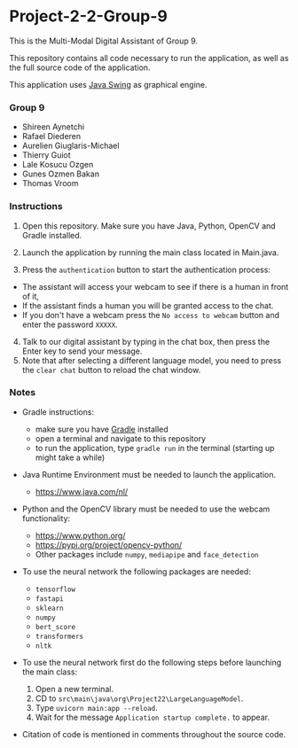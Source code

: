# Project-2-2-Group-9

This is the Multi-Modal Digital Assistant of Group 9.

This repository contains all code necessary to run the application,
as well as the full source code of the application.

This application uses [Java Swing](https://en.wikipedia.org/wiki/Swing_(Java)) as graphical engine.

### Group 9
- Shireen Aynetchi
- Rafael Diederen
- Aurelien Giuglaris-Michael
- Thierry Guiot
- Lale Kosucu Ozgen
- Gunes Ozmen Bakan
- Thomas Vroom

### Instructions

1. Open this repository. Make sure you have Java, Python, OpenCV and Gradle installed.
2. Launch the application by running the main class located in Main.java.

3. Press the `authentication` button to start the authentication process:
  - The assistant will access your webcam to see if there is a human in front of it,
  - If the assistant finds a human you will be granted access to the chat.
  - If you don't have a webcam press the `No access to webcam` button and enter the password `XXXXX`.

4. Talk to our digital assistant by typing in the chat box, then press the Enter key to send your message.
5. Note that after selecting a different language model, you need to press the `clear chat` button to reload the chat window.

### Notes

- Gradle instructions:
  - make sure you have [Gradle](https://gradle.org/) installed
  - open a terminal and navigate to this repository
  - to run the application, type `gradle run` in the terminal (starting up might take a while)

- Java Runtime Environment must be needed to launch the application.
  - https://www.java.com/nl/

- Python and the OpenCV library must be needed to use the webcam functionality:
  - https://www.python.org/
  - https://pypi.org/project/opencv-python/
  - Other packages include `numpy`, `mediapipe` and `face_detection`

- To use the neural network the following packages are needed:
  - `tensorflow`
  - `fastapi`
  - `sklearn`
  - `numpy`
  - `bert_score`
  - `transformers`
  - `nltk`

- To use the neural network first do the following steps before launching the main class:
  1. Open a new terminal.
  2. CD to `src\main\java\org\Project22\LargeLanguageModel`.
  3. Type `uvicorn main:app --reload`.
  4. Wait for the message `Application startup complete.` to appear.

- Citation of code is mentioned in comments throughout the source code.
